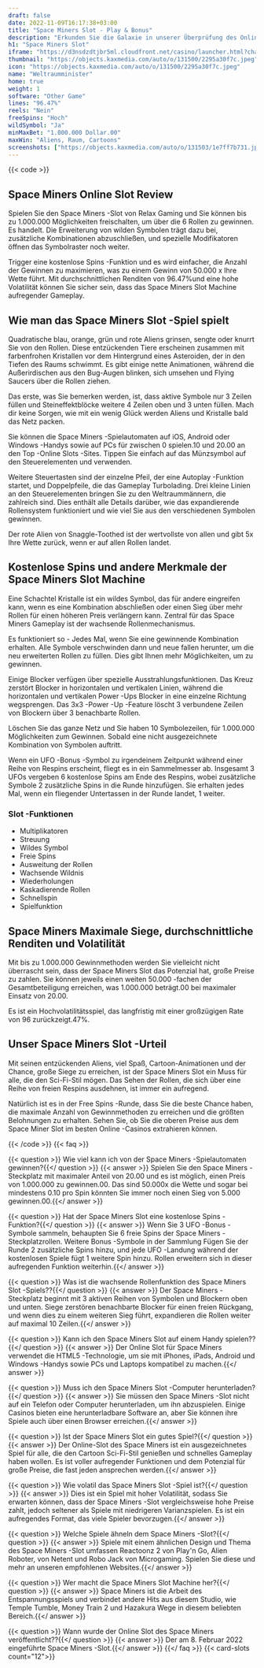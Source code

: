 ```yaml
---
draft: false
date: 2022-11-09T16:17:38+03:00
title: "Space Miners Slot - Play & Bonus"
description: "Erkunden Sie die Galaxie in unserer Überprüfung des Online Slot des Space Miners. Wir sehen uns das Gameplay, die Funktionen und das Spielen mit dem besten Casino -Bonus an."
h1: "Space Miners Slot"
iframe: "https://d3nsdzdtjbr5ml.cloudfront.net/casino/launcher.html?channel=web&moneymode=fun&jurisdiction=MT&lang=en_US&gameid=spaceminers"
thumbnail: "https://objects.kaxmedia.com/auto/o/131500/2295a30f7c.jpeg"
icon: "https://objects.kaxmedia.com/auto/o/131500/2295a30f7c.jpeg"
name: "Weltraumminister"
home: true
weight: 1
software: "Other Game"
lines: "96.47%"
reels: "Nein"
freeSpins: "Hoch"
wildSymbol: "Ja"
minMaxBet: "1.000.000 Dollar.00"
maxWin: "Aliens, Raum, Cartoons"
screenshots: ["https://objects.kaxmedia.com/auto/o/131503/1e7ff7b731.jpeg"]
---
```


{{< code >}}<h2>Space Miners Online Slot Review</h2><p>Spielen Sie den Space Miners -Slot von Relax Gaming und Sie können bis zu 1.000.000 Möglichkeiten freischalten, um über die 6 Rollen zu gewinnen. Es handelt. Die Erweiterung von wilden Symbolen trägt dazu bei, zusätzliche Kombinationen abzuschließen, und spezielle Modifikatoren öffnen das Symbolraster noch weiter.</p><p>Trigger eine kostenlose Spins -Funktion und es wird einfacher, die Anzahl der Gewinnen zu maximieren, was zu einem Gewinn von 50.000 x Ihre Wette führt. Mit durchschnittlichen Renditen von 96.47%und eine hohe Volatilität können Sie sicher sein, dass das Space Miners Slot Machine aufregender Gameplay.</p><h2>Wie man das Space Miners Slot -Spiel spielt</h2><p>Quadratische blau, orange, grün und rote Aliens grinsen, sengte oder knurrt Sie von den Rollen. Diese entzückenden Tiere erscheinen zusammen mit farbenfrohen Kristallen vor dem Hintergrund eines Asteroiden, der in den Tiefen des Raums schwimmt. Es gibt einige nette Animationen, während die Außerirdischen aus den Bug-Augen blinken, sich umsehen und Flying Saucers über die Rollen ziehen.</p><p>Das erste, was Sie bemerken werden, ist, dass aktive Symbole nur 3 Zeilen füllen und Steineffektblöcke weitere 4 Zeilen oben und 3 unten füllen. Mach dir keine Sorgen, wie mit ein wenig Glück werden Aliens und Kristalle bald das Netz packen.</p><p>Sie können die Space Miners -Spielautomaten auf iOS, Android oder Windows -Handys sowie auf PCs für zwischen 0 spielen.10 und 20.00 an den Top -Online Slots -Sites. Tippen Sie einfach auf das Münzsymbol auf den Steuerelementen und verwenden.</p><p>Weitere Steuertasten sind der einzelne Pfeil, der eine Autoplay -Funktion startet, und Doppelpfeile, die das Gameplay Turbolading. Drei kleine Linien an den Steuerelementen bringen Sie zu den Weltraummännern, die zahlreich sind. Dies enthält alle Details darüber, wie das expandierende Rollensystem funktioniert und wie viel Sie aus den verschiedenen Symbolen gewinnen.</p><p>Der rote Alien von Snaggle-Toothed ist der wertvollste von allen und gibt 5x Ihre Wette zurück, wenn er auf allen Rollen landet.</p><h2>Kostenlose Spins und andere Merkmale der Space Miners Slot Machine</h2><p>Eine Schachtel Kristalle ist ein wildes Symbol, das für andere eingreifen kann, wenn es eine Kombination abschließen oder einen Sieg über mehr Rollen für einen höheren Preis verlängern kann. Zentral für das Space Miners Gameplay ist der wachsende Rollenmechanismus.</p><p>Es funktioniert so - Jedes Mal, wenn Sie eine gewinnende Kombination erhalten. Alle Symbole verschwinden dann und neue fallen herunter, um die neu erweiterten Rollen zu füllen. Dies gibt Ihnen mehr Möglichkeiten, um zu gewinnen.</p><p>Einige Blocker verfügen über spezielle Ausstrahlungsfunktionen. Das Kreuz zerstört Blocker in horizontalen und vertikalen Linien, während die horizontalen und vertikalen Power -Ups Blocker in eine einzelne Richtung wegsprengen. Das 3x3 -Power -Up -Feature löscht 3 verbundene Zeilen von Blockern über 3 benachbarte Rollen.</p><p>Löschen Sie das ganze Netz und Sie haben 10 Symbolezeilen, für 1.000.000 Möglichkeiten zum Gewinnen. Sobald eine nicht ausgezeichnete Kombination von Symbolen auftritt.</p><p>Wenn ein UFO -Bonus -Symbol zu irgendeinem Zeitpunkt während einer Reihe von Respins erscheint, fliegt es in ein Sammelmesser ab. Insgesamt 3 UFOs vergeben 6 kostenlose Spins am Ende des Respins, wobei zusätzliche Symbole 2 zusätzliche Spins in die Runde hinzufügen. Sie erhalten jedes Mal, wenn ein fliegender Untertassen in der Runde landet, 1 weiter.</p><h3>
Slot -Funktionen</h3><ul>
<li></span>
Multiplikatoren</li>
<li></span>
Streuung</li>
<li></span>
Wildes Symbol</li>
<li></span>
Freie Spins</li>
<li></span>
Ausweitung der Rollen</li>
<li></span>
Wachsende Wildnis</li>
<li></span>
Wiederholungen</li>
<li></span>
Kaskadierende Rollen</li>
<li></span>
Schnellspin</li>
<li></span>
Spielfunktion</li></ul><h2>Space Miners Maximale Siege, durchschnittliche Renditen und Volatilität</h2><p>Mit bis zu 1.000.000 Gewinnmethoden werden Sie vielleicht nicht überrascht sein, dass der Space Miners Slot das Potenzial hat, große Preise zu zahlen. Sie können jeweils einen weiten 50.000 -fachen der Gesamtbeteiligung erreichen, was 1.000.000 beträgt.00 bei maximaler Einsatz von 20.00.</p><p>Es ist ein Hochvolatilitätsspiel, das langfristig mit einer großzügigen Rate von 96 zurückzeigt.47%.</p><h2>Unser Space Miners Slot -Urteil</h2><p>Mit seinen entzückenden Aliens, viel Spaß, Cartoon-Animationen und der Chance, große Siege zu erreichen, ist der Space Miners Slot ein Muss für alle, die den Sci-Fi-Stil mögen. Das Sehen der Rollen, die sich über eine Reihe von freien Respins ausdehnen, ist immer ein aufregend.</p><p>Natürlich ist es in der Free Spins -Runde, dass Sie die beste Chance haben, die maximale Anzahl von Gewinnmethoden zu erreichen und die größten Belohnungen zu erhalten. Sehen Sie, ob Sie die oberen Preise aus dem Space Miner Slot im besten Online -Casinos extrahieren können.</p>
{{< /code >}}
{{< faq >}}

{{< question >}} Wie viel kann ich von der Space Miners -Spielautomaten gewinnen?{{</ question >}}
{{< answer >}} Spielen Sie den Space Miners -Steckplatz mit maximaler Anteil von 20.00 und es ist möglich, einen Preis von 1.000.000 zu gewinnen.00. Das sind 50.000x die Wette und sogar bei mindestens 0.10 pro Spin könnten Sie immer noch einen Sieg von 5.000 gewinnen.00.{{</ answer >}}

{{< question >}} Hat der Space Miners Slot eine kostenlose Spins -Funktion?{{</ question >}}
{{< answer >}} Wenn Sie 3 UFO -Bonus -Symbole sammeln, behaupten Sie 6 freie Spins der Space Miners -Steckplatzrollen. Weitere Bonus -Symbole in der Sammlung Fügen Sie der Runde 2 zusätzliche Spins hinzu, und jede UFO -Landung während der kostenlosen Spiele fügt 1 weitere Spin hinzu. Rollen erweitern sich in dieser aufregenden Funktion weiterhin.{{</ answer >}}

{{< question >}} Was ist die wachsende Rollenfunktion des Space Miners Slot -Spiels??{{</ question >}}
{{< answer >}} Der Space Miners -Steckplatz beginnt mit 3 aktiven Reihen von Symbolen und Blockern oben und unten. Siege zerstören benachbarte Blocker für einen freien Rückgang, und wenn dies zu einem weiteren Sieg führt, expandieren die Rollen weiter auf maximal 10 Zeilen.{{</ answer >}}

{{< question >}} Kann ich den Space Miners Slot auf einem Handy spielen??{{</ question >}}
{{< answer >}} Der Online Slot für Space Miners verwendet die HTML5 -Technologie, um sie mit iPhones, iPads, Android und Windows -Handys sowie PCs und Laptops kompatibel zu machen.{{</ answer >}}

{{< question >}} Muss ich den Space Miners Slot -Computer herunterladen?{{</ question >}}
{{< answer >}} Sie müssen den Space Miners -Slot nicht auf ein Telefon oder Computer herunterladen, um ihn abzuspielen. Einige Casinos bieten eine herunterladbare Software an, aber Sie können ihre Spiele auch über einen Browser erreichen.{{</ answer >}}

{{< question >}} Ist der Space Miners Slot ein gutes Spiel?{{</ question >}}
{{< answer >}} Der Online-Slot des Space Miners ist ein ausgezeichnetes Spiel für alle, die den Cartoon Sci-Fi-Stil genießen und schnelles Gameplay haben wollen. Es ist voller aufregender Funktionen und dem Potenzial für große Preise, die fast jeden ansprechen werden.{{</ answer >}}

{{< question >}} Wie volatil das Space Miners Slot -Spiel ist?{{</ question >}}
{{< answer >}} Dies ist ein Spiel mit hoher Volatilität, sodass Sie erwarten können, dass der Space Miners -Slot vergleichsweise hohe Preise zahlt, jedoch seltener als Spiele mit niedrigeren Varianzspielen. Es ist ein aufregendes Format, das viele Spieler bevorzugen.{{</ answer >}}

{{< question >}} Welche Spiele ähneln dem Space Miners -Slot?{{</ question >}}
{{< answer >}} Spiele mit einem ähnlichen Design und Thema des Space Miners -Slot umfassen Reactoonz 2 von Play'n Go, Alien Roboter, von Netent und Robo Jack von Microgaming. Spielen Sie diese und mehr an unseren empfohlenen Websites.{{</ answer >}}

{{< question >}} Wer macht die Space Miners Slot Machine her?{{</ question >}}
{{< answer >}} Space Miners ist die Arbeit des Entspannungsspiels und verbindet andere Hits aus diesem Studio, wie Temple Tumble, Money Train 2 und Hazakura Wege in diesem beliebten Bereich.{{</ answer >}}

{{< question >}} Wann wurde der Online Slot des Space Miners veröffentlicht??{{</ question >}}
{{< answer >}} Der am 8. Februar 2022 eingeführte Space Miners -Slot.{{</ answer >}}
{{</ faq >}}
{{< card-slots count="12">}}